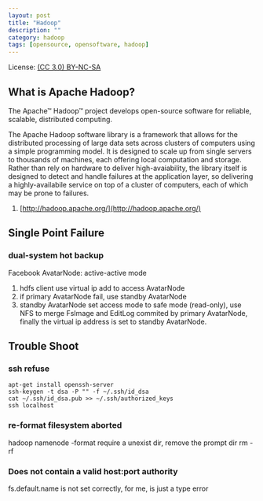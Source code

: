 ```yaml
---
layout: post
title: "Hadoop"
description: ""
category: hadoop
tags: [opensource, opensoftware, hadoop]
---
```


License: [(CC 3.0) BY-NC-SA](http://creativecommons.org/licenses/by-nc-sa/3.0/)

## What is Apache Hadoop?

The Apache™ Hadoop™ project develops open-source software for
reliable, scalable, distributed computing.

The Apache Hadoop software library is a framework that allows for the
distributed processing of large data sets across clusters of computers
using a simple programming model. It is designed to scale up from
single servers to thousands of machines, each offering local
computation and storage. Rather than rely on hardware to deliver
high-avaiability, the library itself is designed to detect and handle
failures at the application layer, so delivering a highly-availabile
service on top of a cluster of computers, each of which may be prone
to failures.

1. [http://hadoop.apache.org/](http://hadoop.apache.org/)

## Single Point Failure

### dual-system hot backup

Facebook AvatarNode: active-active mode

1. hdfs client use virtual ip add to access AvatarNode
2. if primary AvatarNode fail, use standby AvatarNode
3. standby AvatarNode set access mode to safe mode (read-only), use
   NFS to merge FsImage and EditLog commited by primary AvatarNode,
   finally the virtual ip address is set to standby AvatarNode.

## Trouble Shoot

### ssh refuse

    apt-get install openssh-server
    ssh-keygen -t dsa -P "" -f ~/.ssh/id_dsa
    cat ~/.ssh/id_dsa.pub >> ~/.ssh/authorized_keys
    ssh localhost

### re-format filesystem aborted

hadoop namenode -format require a unexist dir, remove the prompt dir
rm -rf

### Does not contain a valid host:port authority

fs.default.name is not set correctly, for me, is just a type error
